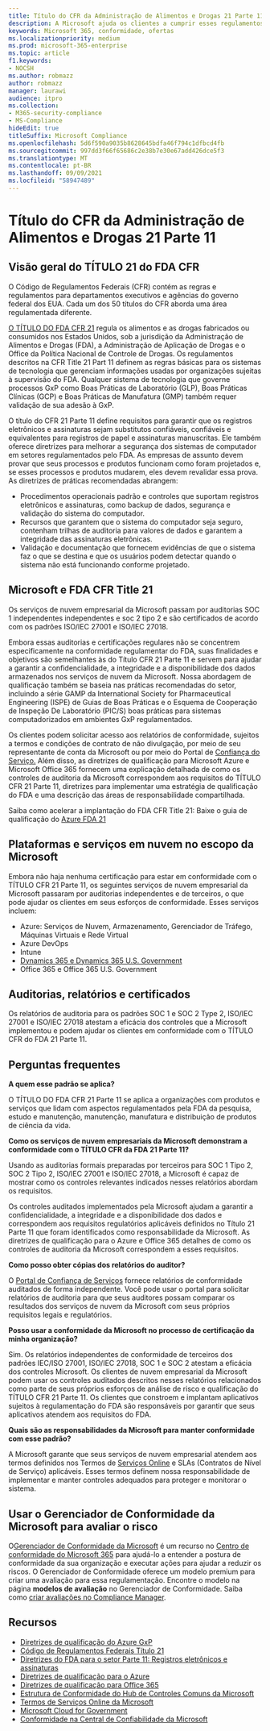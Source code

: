 ```yaml
---
title: Título do CFR da Administração de Alimentos e Drogas 21 Parte 11
description: A Microsoft ajuda os clientes a cumprir esses regulamentos da Administração de Alimentos e Drogas dos EUA.
keywords: Microsoft 365, conformidade, ofertas
ms.localizationpriority: medium
ms.prod: microsoft-365-enterprise
ms.topic: article
f1.keywords:
- NOCSH
ms.author: robmazz
author: robmazz
manager: laurawi
audience: itpro
ms.collection:
- M365-security-compliance
- MS-Compliance
hideEdit: true
titleSuffix: Microsoft Compliance
ms.openlocfilehash: 5d6f590a9035b8628645bdfa46f794c1dfbcd4fb
ms.sourcegitcommit: 997dd3f66f65686c2e38b7e30e67add426dce5f3
ms.translationtype: MT
ms.contentlocale: pt-BR
ms.lasthandoff: 09/09/2021
ms.locfileid: "58947489"
---
```

# <a name="food-and-drug-administration-cfr-title-21-part-11"></a>Título do CFR da Administração de Alimentos e Drogas 21 Parte 11

## <a name="fda-cfr-title-21-overview"></a>Visão geral do TÍTULO 21 do FDA CFR

O Código de Regulamentos Federais (CFR) contém as regras e regulamentos para departamentos executivos e agências do governo federal dos EUA. Cada um dos 50 títulos do CFR aborda uma área regulamentada diferente.

[O TÍTULO DO FDA CFR 21](https://aka.ms/FDA-CFR) regula os alimentos e as drogas fabricados ou consumidos nos Estados Unidos, sob a jurisdição da Administração de Alimentos e Drogas (FDA), a Administração de Aplicação de Drogas e o Office da Política Nacional de Controle de Drogas. Os regulamentos descritos na CFR Title 21 Part 11 definem as regras básicas para os sistemas de tecnologia que gerenciam informações usadas por organizações sujeitas à supervisão do FDA. Qualquer sistema de tecnologia que governe processos GxP como Boas Práticas de Laboratório (GLP), Boas Práticas Clínicas (GCP) e Boas Práticas de Manufatura (GMP) também requer validação de sua adesão à GxP.

O título do CFR 21 Parte 11 define requisitos para garantir que os registros eletrônicos e assinaturas sejam substitutos confiáveis, confiáveis e equivalentes para registros de papel e assinaturas manuscritas. Ele também oferece diretrizes para melhorar a segurança dos sistemas de computador em setores regulamentados pelo FDA. As empresas de assunto devem provar que seus processos e produtos funcionam como foram projetados e, se esses processos e produtos mudarem, eles devem revalidar essa prova. As diretrizes de práticas recomendadas abrangem:

- Procedimentos operacionais padrão e controles que suportam registros eletrônicos e assinaturas, como backup de dados, segurança e validação do sistema do computador.
- Recursos que garantem que o sistema do computador seja seguro, contenham trilhas de auditoria para valores de dados e garantem a integridade das assinaturas eletrônicas.
- Validação e documentação que fornecem evidências de que o sistema faz o que se destina e que os usuários podem detectar quando o sistema não está funcionando conforme projetado.

## <a name="microsoft-and-fda-cfr-title-21"></a>Microsoft e FDA CFR Title 21

Os serviços de nuvem empresarial da Microsoft passam por auditorias SOC 1 independentes independentes e soc 2 tipo 2 e são certificados de acordo com os padrões ISO/IEC 27001 e ISO/IEC 27018.

Embora essas auditorias e certificações regulares não se concentrem especificamente na conformidade regulamentar do FDA, suas finalidades e objetivos são semelhantes às do Título CFR 21 Parte 11 e servem para ajudar a garantir a confidencialidade, a integridade e a disponibilidade dos dados armazenados nos serviços de nuvem da Microsoft. Nossa abordagem de qualificação também se baseia nas práticas recomendadas do setor, incluindo a série GAMP da International Society for Pharmaceutical Engineering (ISPE) de Guias de Boas Práticas e o Esquema de Cooperação de Inspeção De Laboratório (PIC/S) boas práticas para sistemas computadorizados em ambientes GxP regulamentados.

Os clientes podem solicitar acesso aos relatórios de conformidade, sujeitos a termos e condições de contrato de não divulgação, por meio de seu representante de conta da Microsoft ou por meio do Portal de [Confiança do Serviço.](https://aka.ms/stphelp) Além disso, as diretrizes de qualificação para Microsoft Azure e Microsoft Office 365 fornecem uma explicação detalhada de como os controles de auditoria da Microsoft correspondem aos requisitos do TÍTULO CFR 21 Parte 11, diretrizes para implementar uma estratégia de qualificação do FDA e uma descrição das áreas de responsabilidade compartilhada.

Saiba como acelerar a implantação do FDA CFR Title 21: Baixe o guia de qualificação do [Azure FDA 21](https://go.microsoft.com/fwlink/p/?linkid=2086604)

## <a name="microsoft-in-scope-cloud-platforms--services"></a>Plataformas e serviços em nuvem no escopo da Microsoft

Embora não haja nenhuma certificação para estar em conformidade com o TÍTULO CFR 21 Parte 11, os seguintes serviços de nuvem empresarial da Microsoft passaram por auditorias independentes e de terceiros, o que pode ajudar os clientes em seus esforços de conformidade. Esses serviços incluem:

- Azure: Serviços de Nuvem, Armazenamento, Gerenciador de Tráfego, Máquinas Virtuais e Rede Virtual
- Azure DevOps
- Intune
- [Dynamics 365 e Dynamics 365 U.S. Government](https://aka.ms/d365-compliance-list)
- Office 365 e Office 365 U.S. Government

## <a name="audits-reports-and-certificates"></a>Auditorias, relatórios e certificados

Os relatórios de auditoria para os padrões SOC 1 e SOC 2 Type 2, ISO/IEC 27001 e ISO/IEC 27018 atestam a eficácia dos controles que a Microsoft implementou e podem ajudar os clientes em conformidade com o TÍTULO CFR do FDA 21 Parte 11.

## <a name="frequently-asked-questions"></a>Perguntas frequentes

**A quem esse padrão se aplica?**

O TÍTULO DO FDA CFR 21 Parte 11 se aplica a organizações com produtos e serviços que lidam com aspectos regulamentados pela FDA da pesquisa, estudo e manutenção, manutenção, manufatura e distribuição de produtos de ciência da vida.

**Como os serviços de nuvem empresariais da Microsoft demonstram a conformidade com o TÍTULO CFR da FDA 21 Parte 11?**

Usando as auditorias formais preparadas por terceiros para SOC 1 Tipo 2, SOC 2 Tipo 2, ISO/IEC 27001 e ISO/IEC 27018, a Microsoft é capaz de mostrar como os controles relevantes indicados nesses relatórios abordam os requisitos.

Os controles auditados implementados pela Microsoft ajudam a garantir a confidencialidade, a integridade e a disponibilidade dos dados e correspondem aos requisitos regulatórios aplicáveis definidos no Título 21 Parte 11 que foram identificados como responsabilidade da Microsoft. As diretrizes de qualificação para o Azure e Office 365 detalhes de como os controles de auditoria da Microsoft correspondem a esses requisitos.

**Como posso obter cópias dos relatórios do auditor?**

O [Portal de Confiança de Serviços](https://aka.ms/stphelp) fornece relatórios de conformidade auditados de forma independente. Você pode usar o portal para solicitar relatórios de auditoria para que seus auditores possam comparar os resultados dos serviços de nuvem da Microsoft com seus próprios requisitos legais e regulatórios.

**Posso usar a conformidade da Microsoft no processo de certificação da minha organização?**

Sim. Os relatórios independentes de conformidade de terceiros dos padrões IEC/ISO 27001, ISO/IEC 27018, SOC 1 e SOC 2 atestam a eficácia dos controles Microsoft. Os clientes de nuvem empresarial da Microsoft podem usar os controles auditados descritos nesses relatórios relacionados como parte de seus próprios esforços de análise de risco e qualificação do TÍTULO CFR 21 Parte 11. Os clientes que constroem e implantam aplicativos sujeitos à regulamentação do FDA são responsáveis por garantir que seus aplicativos atendem aos requisitos do FDA.

**Quais são as responsabilidades da Microsoft para manter conformidade com esse padrão?**

A Microsoft garante que seus serviços de nuvem empresarial atendem aos termos definidos nos Termos de [Serviços Online](https://www.microsoftvolumelicensing.com/DocumentSearch.aspx?Mode=3&DocumentTypeId=31) e SLAs (Contratos de Nível de Serviço) aplicáveis. Esses termos definem nossa responsabilidade de implementar e manter controles adequados para proteger e monitorar o sistema.

## <a name="use-microsoft-compliance-manager-to-assess-your-risk"></a>Usar o Gerenciador de Conformidade da Microsoft para avaliar o risco

O[Gerenciador de Conformidade da Microsoft](/microsoft-365/compliance/compliance-manager) é um recurso no [Centro de conformidade do Microsoft 365](/microsoft-365/compliance/microsoft-365-compliance-center) para ajudá-lo a entender a postura de conformidade da sua organização e executar ações para ajudar a reduzir os riscos. O Gerenciador de Conformidade oferece um modelo premium para criar uma avaliação para essa regulamentação. Encontre o modelo na página **modelos de avaliação** no Gerenciador de Conformidade. Saiba como [criar avaliações no Compliance Manager](/microsoft-365/compliance/compliance-manager-assessments).

## <a name="resources"></a>Recursos

- [Diretrizes de qualificação do Azure GxP](https://aka.ms/gxpcompliance)
- [Código de Regulamentos Federais Título 21](https://aka.ms/FDA-CFR)
- [Diretrizes do FDA para o setor Parte 11: Registros eletrônicos e assinaturas](https://www.fda.gov/RegulatoryInformation/Guidances/ucm125067.htm)
- [Diretrizes de qualificação para o Azure](https://aka.ms/azurefda21cfrpart11qualguide)
- [Diretrizes de qualificação para Office 365](https://aka.ms/o365-qualification-guideline)
- [Estrutura de Conformidade do Hub de Controles Comuns da Microsoft](https://www.microsoft.com/trust-center/compliance/compliance-overview)
- [Termos de Serviços Online da Microsoft](https://aka.ms/Online-Services-Terms)
- [Microsoft Cloud for Government](https://aka.ms/govt-cloud)
- [Conformidade na Central de Confiabilidade da Microsoft](https://www.microsoft.com/trust-center/compliance/compliance-overview)
